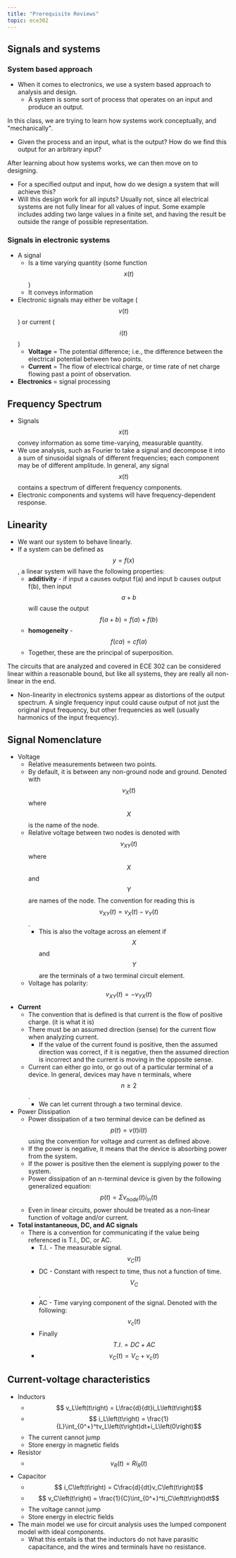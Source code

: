 ```yaml
---
title: "Prerequisite Reviews"
topic: ece302
---
```


## Signals and systems

### System based approach

- When it comes to electronics, we use a system based approach to analysis and design.
  - A system is some sort of process that operates on an input and produce an output.

In this class, we are trying to learn how systems work conceptually, and "mechanically".

- Given the process and an input, what is the output? How do we find this output for an arbitrary input?

After learning about how systems works, we can then move on to designing.

- For a specified output and input, how do we design a system that will achieve this?
- Will this design work for all inputs? Usually not, since all electrical systems are not fully linear for all values of input. Some example includes adding two large values in a finite set, and having the result be outside the range of possible representation.

### Signals in electronic systems

- A signal
  - Is a time varying quantity (some function $$x\left(t\right)$$)
  - It conveys information
- Electronic signals may either be voltage ($$v\left(t\right)$$) or current ($$i\left(t\right)$$)
  - **Voltage** = The potential difference; i.e., the difference between the electrical potential between two points.
  - **Current** = The flow of electrical charge, or time rate of net charge flowing past a point of observation.
- **Electronics** = signal processing

## Frequency Spectrum

- Signals $$x\left(t\right)$$ convey information as some time-varying, measurable quantity.
- We use analysis, such as Fourier to take a signal and decompose it into a sum of sinusoidal signals of different frequencies; each component may be of different amplitude. In general, any signal $$x\left(t\right)$$ contains a spectrum of different frequency components.
- Electronic components and systems will have frequency-dependent response.

## Linearity

- We want our system to behave linearly.
- If a system can be defined as $$y=f\left(x\right)$$, a linear system will have the following properties:
  - **additivity** - if input a causes output f(a) and input b causes output f(b), then input $$a+b$$ will cause the output $$f\left(a + b \right) = f\left(a\right)+f\left(b\right)$$
  - **homogeneity** - $$f\left(ca\right) = cf\left(a\right)$$
  - Together, these are the principal of superposition.

The circuits that are analyzed and covered in ECE 302 can be considered linear within a reasonable bound, but like all systems, they are really all non-linear in the end.

- Non-linearity in electronics systems appear as distortions of the output spectrum. A single frequency input could cause output of not just the original input frequency, but other frequencies as well (usually harmonics of the input frequency).

## Signal Nomenclature

- Voltage
  - Relative measurements between two points.
  - By default, it is between any non-ground node and ground. Denoted with $$v_X\left(t\right)$$ where $$X$$ is the name of the node.
  - Relative voltage between two nodes is denoted with $$v_{XY}\left(t\right)$$ where $$X$$ and $$Y$$ are names of the node. The convention for reading this is $$v_{XY}\left(t\right) = v_{X}\left(t\right) - v_{Y}\left(t\right)$$.
    - This is also the voltage across an element if $$X$$ and $$Y$$ are the terminals of a two terminal circuit element.
  - Voltage has polarity: $$v_{XY}\left(t\right) = -v_{YX}\left(t\right)$$
- **Current**
  - The convention that is defined is that current is the flow of positive charge. (it is what it is)
  - There must be an assumed direction (sense) for the current flow when analyzing current.
    - If the value of the current found is positive, then the assumed direction was correct, if it is negative, then the assumed direction is incorrect and the current is moving in the opposite sense.
  - Current can either go into, or go out of a particular terminal of a device. In general, devices may have n terminals, where $$n \ge 2$$.
    - We can let current through a two terminal device.
- Power Dissipation
  - Power dissipation of a two terminal device can be defined as $$p\left(t\right)=v\left(t\right)i\left(t\right)$$ using the convention for voltage and current as defined above.
  - If the power is negative, it means that the device is absorbing power from the system.
  - If the power is positive then the element is supplying power to the system.
  - Power dissipation of an n-terminal device is given by the following generalized equation: $$p\left(t\right)=\Sigma v_{node}\left(t\right)i_{in}\left(t\right)$$
  - Even in linear circuits, power should be treated as a non-linear function of voltage and/or current.
- **Total instantaneous, DC, and AC signals**
  - There is a convention for communicating if the value being referenced is T.I., DC, or AC.
    - T.I. - The measurable signal. $$v_C\left(t\right)$$
    - DC - Constant with respect to time, thus not a function of time. $$V_C$$.
    - AC - Time varying component of the signal. Denoted with the following: $$v_c\left(t\right)$$
    - Finally $$T.I. = DC + AC$$
    - $$v_C\left(t\right) = V_C + v_c\left(t\right)$$

## Current-voltage characteristics

- Inductors
  - $$ v_L\left(t\right) = L\frac{d}{dt}i_L\left(t\right)$$
  - $$ i_L\left(t\right) = \frac{1}{L}\int_{0^+}^tv_L\left(t\right)dt+i_L\left(0\right)$$
  - The current cannot jump
  - Store energy in magnetic fields
- Resistor
  - $$v_R\left(t\right)=Ri_R\left(t\right)$$
- Capacitor
  - $$ i_C\left(t\right) = C\frac{d}{dt}v_C\left(t\right)$$
  - $$ v_C\left(t\right) = \frac{1}{C}\int_{0^+}^ti_C\left(t\right)dt$$
  - The voltage cannot jump
  - Store energy in electric fields
- The main model we use for circuit analysis uses the lumped component model with ideal components.
  - What this entails is that the inductors do not have parasitic capacitance, and the wires and terminals have no resistance.
